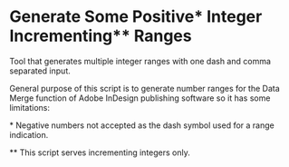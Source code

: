 # Generate Some Positive* Integer Incrementing** Ranges
Tool that generates multiple integer ranges with one dash and comma separated input.

General purpose of this script is to generate number ranges for the Data Merge function of Adobe InDesign publishing software so it has some limitations:

&ast; Negative numbers not accepted as the dash symbol used for a range indication.

&ast;&ast; This script serves incrementing integers only.
